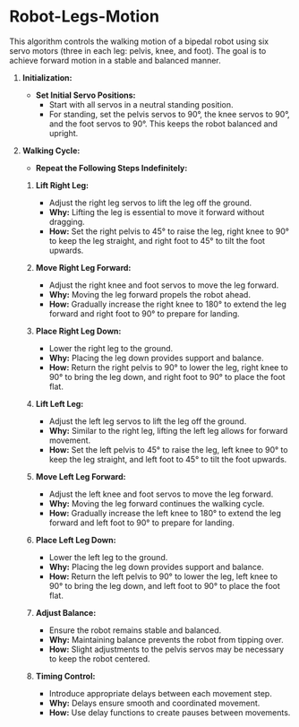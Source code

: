# Robot-Legs-Motion
This algorithm controls the walking motion of a bipedal robot using six servo motors (three in each leg: pelvis, knee, and foot). 
The goal is to achieve forward motion in a stable and balanced manner.

1. **Initialization:**
   - **Set Initial Servo Positions:** 
     - Start with all servos in a neutral standing position.
     - For standing, set the pelvis servos to 90°, the knee servos to 90°, and the foot servos to 90°. This keeps the robot balanced and upright.

2. **Walking Cycle:**
   - **Repeat the Following Steps Indefinitely:**

   1. **Lift Right Leg:**
      - Adjust the right leg servos to lift the leg off the ground.
      - **Why:** Lifting the leg is essential to move it forward without dragging.
      - **How:** Set the right pelvis to 45° to raise the leg, right knee to 90° to keep the leg straight, and right foot to 45° to tilt the foot upwards.

   2. **Move Right Leg Forward:**
      - Adjust the right knee and foot servos to move the leg forward.
      - **Why:** Moving the leg forward propels the robot ahead.
      - **How:** Gradually increase the right knee to 180° to extend the leg forward and right foot to 90° to prepare for landing.

   3. **Place Right Leg Down:**
      - Lower the right leg to the ground.
      - **Why:** Placing the leg down provides support and balance.
      - **How:** Return the right pelvis to 90° to lower the leg, right knee to 90° to bring the leg down, and right foot to 90° to place the foot flat.

   4. **Lift Left Leg:**
      - Adjust the left leg servos to lift the leg off the ground.
      - **Why:** Similar to the right leg, lifting the left leg allows for forward movement.
      - **How:** Set the left pelvis to 45° to raise the leg, left knee to 90° to keep the leg straight, and left foot to 45° to tilt the foot upwards.

   5. **Move Left Leg Forward:**
      - Adjust the left knee and foot servos to move the leg forward.
      - **Why:** Moving the leg forward continues the walking cycle.
      - **How:** Gradually increase the left knee to 180° to extend the leg forward and left foot to 90° to prepare for landing.

   6. **Place Left Leg Down:**
      - Lower the left leg to the ground.
      - **Why:** Placing the leg down provides support and balance.
      - **How:** Return the left pelvis to 90° to lower the leg, left knee to 90° to bring the leg down, and left foot to 90° to place the foot flat.

   7. **Adjust Balance:**
      - Ensure the robot remains stable and balanced.
      - **Why:** Maintaining balance prevents the robot from tipping over.
      - **How:** Slight adjustments to the pelvis servos may be necessary to keep the robot centered.

   8. **Timing Control:**
      - Introduce appropriate delays between each movement step.
      - **Why:** Delays ensure smooth and coordinated movement.
      - **How:** Use delay functions to create pauses between movements.

